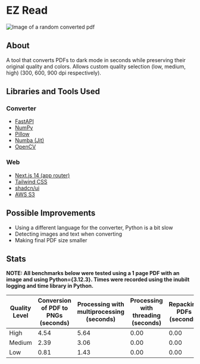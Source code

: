 # EZ Read

![Image of a random converted pdf](https://github.com/JaehyeongPark06/EZ-Read/assets/78674944/63cc5623-02c8-4084-8f64-b138ff169050)

## About

A tool that converts PDFs to dark mode in seconds while preserving their original quality and colors. Allows custom quality selection (low, medium, high) (300, 600, 900 dpi respectively).

## Libraries and Tools Used

### Converter

- [FastAPI](https://fastapi.tiangolo.com/)
- [NumPy](https://numpy.org/)
- [Pillow](https://python-pillow.org/)
- [Numba (Jit)](https://numba.pydata.org/)
- [OpenCV](https://opencv.org/)

### Web

- [Next.js 14 (app router)](https://nextjs.org/docs/app)
- [Tailwind CSS](https://tailwindcss.com/)
- [shadcn/ui](https://ui.shadcn.dev/)
- [AWS S3](https://aws.amazon.com/s3/)

## Possible Improvements

- Using a different language for the converter, Python is a bit slow
- Detecting images and text when converting
- Making final PDF size smaller

## Stats

**NOTE: All benchmarks below were tested using a 1 page PDF with an image and using Python={3.12.3}. Times were recorded using the inubilt logging and time library in Python.**

| Quality Level | Conversion of PDF to PNGs (seconds) | Processing with multiprocessing (seconds) | Processing with threading (seconds) | Repacking PDFs (seconds) |
|---------------|-------------------------------------|--------------------------------------------|-------------------------------------|--------------------------|
| High          | 4.54                                | 5.64                                       | 0.00                                | 0.00                     |
| Medium        | 2.39                                | 3.06                                       | 0.00                                | 0.00                     |
| Low           | 0.81                                | 1.43                                       | 0.00                                | 0.00                     |

